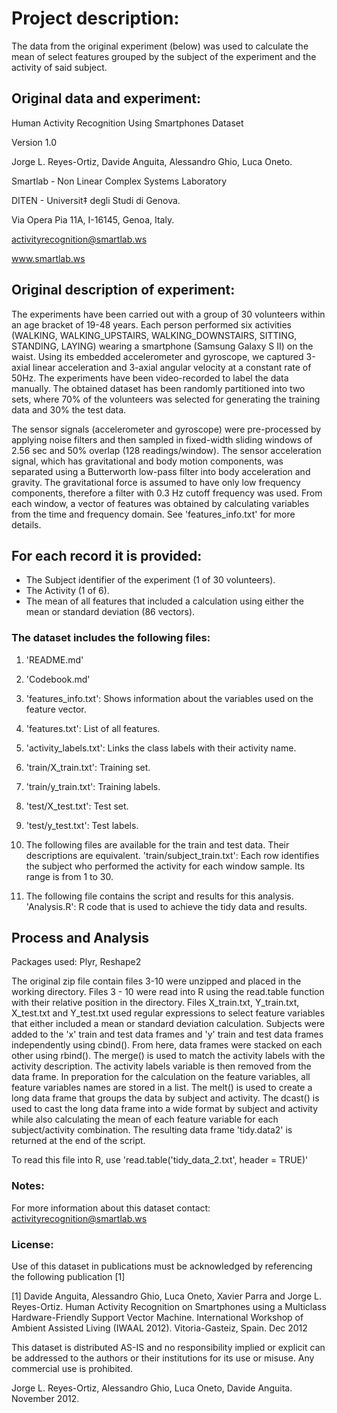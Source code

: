 # Project description:
The data from the original experiment (below) was used to calculate the mean of select features grouped by the subject of the experiment and the activity of said subject. 


## Original data and experiment:
Human Activity Recognition Using Smartphones Dataset

Version 1.0

Jorge L. Reyes-Ortiz, Davide Anguita, Alessandro Ghio, Luca Oneto.

Smartlab - Non Linear Complex Systems Laboratory

DITEN - Universit‡ degli Studi di Genova.

Via Opera Pia 11A, I-16145, Genoa, Italy.

activityrecognition@smartlab.ws

www.smartlab.ws

## Original description of experiment:

The experiments have been carried out with a group of 30 volunteers within an age bracket of 19-48 years. Each person performed six activities (WALKING, WALKING_UPSTAIRS, WALKING_DOWNSTAIRS, SITTING, STANDING, LAYING) wearing a smartphone (Samsung Galaxy S II) on the waist. Using its embedded accelerometer and gyroscope, we captured 3-axial linear acceleration and 3-axial angular velocity at a constant rate of 50Hz. The experiments have been video-recorded to label the data manually. The obtained dataset has been randomly partitioned into two sets, where 70% of the volunteers was selected for generating the training data and 30% the test data. 

The sensor signals (accelerometer and gyroscope) were pre-processed by applying noise filters and then sampled in fixed-width sliding windows of 2.56 sec and 50% overlap (128 readings/window). The sensor acceleration signal, which has gravitational and body motion components, was separated using a Butterworth low-pass filter into body acceleration and gravity. The gravitational force is assumed to have only low frequency components, therefore a filter with 0.3 Hz cutoff frequency was used. From each window, a vector of features was obtained by calculating variables from the time and frequency domain. See 'features_info.txt' for more details. 

## For each record it is provided:
* The Subject identifier of the experiment (1 of 30 volunteers).
* The Activity (1 of 6).
* The mean of all features that included a calculation using either the mean or standard deviation (86 vectors).

### The dataset includes the following files:

1. 'README.md'

2. 'Codebook.md'

3. 'features_info.txt': Shows information about the variables used on the feature vector.

4. 'features.txt': List of all features.

5. 'activity_labels.txt': Links the class labels with their activity name.

6. 'train/X_train.txt': Training set.

7. 'train/y_train.txt': Training labels.

8. 'test/X_test.txt': Test set.

9. 'test/y_test.txt': Test labels.

10. The following files are available for the train and test data. Their descriptions are equivalent.
'train/subject_train.txt': Each row identifies the subject who performed the activity for each window sample. Its range is from 1 to 30. 

11. The following file contains the script and results for this analysis.
'Analysis.R': R code that is used to achieve the tidy data and results.

## Process and Analysis
Packages used: Plyr, Reshape2

The original zip file contain files 3-10 were unzipped and placed in the working directory. Files 3 - 10 were read into R using the read.table function with their relative position in the directory. Files X_train.txt, Y_train.txt, X_test.txt and Y_test.txt used regular expressions to select feature variables that either included a mean or standard deviation calculation. Subjects were added to the 'x' train and test data frames and 'y' train and test data frames independently using cbind(). From here, data frames were stacked on each other using rbind(). The merge() is used to match the activity labels with the activity description. The activity labels variable is then removed from the data frame. In preporation for the calculation on the feature variables, all feature variables names are stored in a list. The melt() is used to create a long data frame that groups the data by subject and activity. The dcast() is used to cast the long data frame into a wide format by subject and activity while also calculating the mean of each feature variable for each subject/activity combination. The resulting data frame 'tidy.data2' is returned at the end of the script. 

To read this file into R, use 'read.table('tidy_data_2.txt', header = TRUE)'

### Notes:

For more information about this dataset contact: activityrecognition@smartlab.ws

### License:

Use of this dataset in publications must be acknowledged by referencing the following publication [1] 

[1] Davide Anguita, Alessandro Ghio, Luca Oneto, Xavier Parra and Jorge L. Reyes-Ortiz. Human Activity Recognition on Smartphones using a Multiclass Hardware-Friendly Support Vector Machine. International Workshop of Ambient Assisted Living (IWAAL 2012). Vitoria-Gasteiz, Spain. Dec 2012

This dataset is distributed AS-IS and no responsibility implied or explicit can be addressed to the authors or their institutions for its use or misuse. Any commercial use is prohibited.

Jorge L. Reyes-Ortiz, Alessandro Ghio, Luca Oneto, Davide Anguita. November 2012.